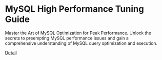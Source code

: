 # MySQL High Performance Tuning Guide

Master the Art of MySQL Optimization for Peak Performance. Unlock the secrets to preempting MySQL performance issues and gain a comprehensive understanding of MySQL query optimization and execution. 

[Detail](https://eduitfree.com/Nr7N)